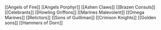 [[Angels of Fire]]
[[Angels Porphyr]]
[[Ashen Claws]]
[[Brazen Consuls]]
[[Celebrants]]
[[Howling Griffons]]
[[Marines Malevolent]]
[[Omega Marines]]
[[Relictors]]
[[Sons of Guilliman]]
[[Crimson Knights]]
[[Golden sons]]
[[Hammers of Dorn]]